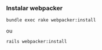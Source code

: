 ### Instalar webpacker
```
bundle exec rake webpacker:install

```
ou
```
rails webpacker:install
```